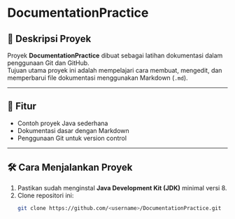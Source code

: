 # DocumentationPractice

## 📘 Deskripsi Proyek
Proyek **DocumentationPractice** dibuat sebagai latihan dokumentasi dalam penggunaan Git dan GitHub.  
Tujuan utama proyek ini adalah mempelajari cara membuat, mengedit, dan memperbarui file dokumentasi menggunakan Markdown (`.md`).

---

## 🚀 Fitur
- Contoh proyek Java sederhana
- Dokumentasi dasar dengan Markdown
- Penggunaan Git untuk version control

---

## 🛠️ Cara Menjalankan Proyek
1. Pastikan sudah menginstal **Java Development Kit (JDK)** minimal versi 8.
2. Clone repositori ini:
   ```bash
   git clone https://github.com/<username>/DocumentationPractice.git
